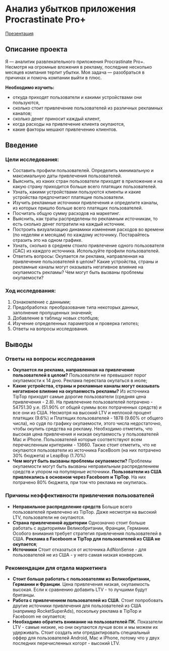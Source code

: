 # Анализ убытков приложения Procrastinate Pro+

[Презентация](https://disk.yandex.ru/i/_9H7oM0kg0Zxvg)

## Описание проекта

Я — аналитик развлекательного приложения Procrastinate Pro+. Несмотря на огромные вложения в рекламу, последние несколько месяцев компания терпит убытки. Моя задача — разобраться в причинах и помочь компании выйти в плюс.

**Необходимо изучить:**
- откуда приходят пользователи и какими устройствами они пользуются,
- сколько стоит привлечение пользователей из различных рекламных каналов;
- сколько денег приносит каждый клиент,
- когда расходы на привлечение клиента окупаются,
- какие факторы мешают привлечению клиентов.

## Введение

### Цели исследования:

- Составить профили пользователей. Определить минимальную и максимальную даты привлечения пользователей.
- Выяснить, из каких стран пользователи приходят в приложение и на какую страну приходится больше всего платящих пользователей. 
- Узнать, какими устройствами пользуются клиенты и какие устройства предпочитают платящие пользователи. 
- Изучить рекламные источники привлечения и определите каналы, из которых пришло больше всего платящих пользователей. 
- Посчитать общую сумму расходов на маркетинг.
- Выяснить, как траты распределены по рекламным источникам, то есть сколько денег потратили на каждый источник.
- Построить визуализацию динамики изменения расходов во времени (по неделям и месяцам) по каждому источнику. Постарайтесь отразить это на одном графике.
- Узнать, сколько в среднем стоило привлечение одного пользователя (CAC) из каждого источника. Используйте профили пользователей.
- Ответить вопросы: Окупается ли реклама, направленная на привлечение пользователей в целом? Какие устройства, страны и рекламные каналы могут оказывать негативное влияние на окупаемость рекламы? Чем могут быть вызваны проблемы окупаемости?

### Ход исследования:

1. Ознакомление с данными;
2. Предобработка: преобразование типа некоторых данных, заполнение пропущенных значений;
3. Добавление в таблицу новых столбцов;
4. Изучение определенных параметров и проверка гипотез;
5. Ответы на вопросы исследования.

## Выводы

### Ответы на вопросы исследования
- **Окупается ли реклама, направленная на привлечение пользователей в целом?** Пользователи не превышают порог окупаемости к 14 дню. Реклама перестала окупаться в июле;
- **Какие устройства, страны и рекламные каналы могут оказывать негативное влияние на окупаемость рекламы?** Из источника TipTop приходят самые дорогие пользователи (средняя цена привлечения - 2.8). На привлечение пользователей потрачено - 54751.30 у.е. (51.90% от общей суммы всех потраченных средств) и все они из США. Несмотря на высокий LTV и неплохой процент платящих (9.6%)  и Платящих пользователей - 1878 (9.60% от общего числа), но судя по графику окупаемости, этого числа недостаточно, чтобы окупить средства на рекламу. Необходимо отметить, что высокая цена привлечения и низкая окупаемость у пользователей Mac и iPhone. Пользователей которые соответствуют всем перечисленным критериям - 13660. Также стоит отметить, что не окупаются пользователи из источника FaceBoom (на них потрачено 30% бюджета) и LeapBop (1.70%)
- **Чем могут быть вызваны проблемы окупаемости?** Проблемы окупаемости могут быть вызваны неправильным распределением средств и упором на популярные источники. **Пользователи из США привлекались в основном через Faceboom и TipTop**. На них потрачено 80% бюджета, при том что реклама не окупилась.

### Причины неэффективности привлечения пользователей

- **Неправильное распределение средств** Больше всего пользователей привлечено из TipTop. Даже несмотря на высокий LTV, пользователи не окупаются. 
- **Страна привлеченной аудитории** Однозначно стоит больше работать с аудиториями Великобритании, Франции, Германии. Особого внимания требует стратегия привлечения пользователей в США. **Реклама в Faceboom и TipTop для пользователей из США не окупается**;
- **Источники** Стоит отказаться от источника AdNonSense - для пользователей не из США - у него самая низкая конверсия.
  
### Рекомендации для отдела маркетинга

- **Стоит больше работать с пользователям из Великобритании, Германии и Франции**. Цена привлечения низкая, окупаемость высокая. Если к сравнению добавить LTV - то лучшими будут британцы. 
- **Работа с привлечением пользователей из США**. Стоит попробовать другие источники привлечения для пользователей из США (например RocketSuperAds), поскольку реклама в TipTop и Faceboom не окупается;
- **Необходимо обратить внимание на пользователей ПК**. Показатели LTV - самые низкие, но они окупаются лучше всех и мы можем их удерживать. Стоит создать или отредактировать специальный оффер для пользователей Android, Mac и iPhone, потому что у двух последних перечисленных когорт - высокий LTV.
